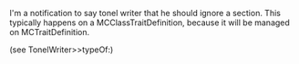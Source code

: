 I'm a notification to say tonel writer that he should ignore a section. 
This typically happens on a MCClassTraitDefinition, because it will be managed on MCTraitDefinition.

(see TonelWriter>>typeOf:)